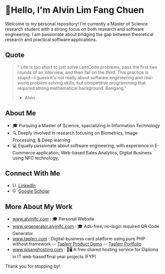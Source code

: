 #  👋Hello, I'm Alvin Lim Fang Chuen

Welcome to my personal repository! I'm currently a Master of Science research student with a strong focus on both research and software engineering. I am passionate about bridging the gap between theoretical research and practical software applications.

## Quote
> " Life is too short to just solve LeetCode problems, pass the first two rounds of an interview, and then fail on the third. This practice is stupid—I guess it's not really about software engineering and real-world problem solving skills, but competitive programming that required strong mathematical background. Bangang."
> - Alvin


## About Me

- 🎓 Pursuing a Master of Science, specializing in Information Technology
- 🔍 Deeply involved in research focusing on Biometrics, Image Processing, & Deep learning
- 💻 Equally passionate about software engineering, with experience in E-Commerce application, Web-based Sales Analytics, Digital Business using NFC technology, 


## Connect With Me

- <img src="https://upload.wikimedia.org/wikipedia/commons/thumb/8/81/LinkedIn_icon.svg/2048px-LinkedIn_icon.svg.png" width="15" height="15" alt="LinkedIn Logo">  [LinkedIn](https://www.linkedin.com/in/alvin-lim-fang-chuen/)
- <img src="https://upload.wikimedia.org/wikipedia/commons/thumb/c/c7/Google_Scholar_logo.svg/2048px-Google_Scholar_logo.svg.png" width="15" height="15" alt="Google Scholar Logo"> [Google Scholar](https://scholar.google.com/citations?user=HPcSi-0AAAAJ&hl=en)

## More About My Work

- <a href="https://www.alvinlfc.com" target="_blank">www.alvinlfc.com</a> : 🎓  Personal Website
- <a href="https://www.qrgenerator.alvinlfc.com" target="_blank">www.qrgenerator.alvinlfc.com</a> : 🎓  Ads-free, no-login required QR Code Generator
- <a href="https://www.taplerr.com" target="_blank">www.taplerr.com</a> : Digital-business card platform using pure PHP without framework
-- <a href="https://www.youtube.com/shorts/x457xs1MIOg?feature=share" target="_blank">Taplerr Product Demo</a>  -- <a href="https://alvinlfc.com/portfolio/taplerr/" target="_blank">Taplerr Portfolio</a>
- <a href="https://www.pisanghosting" target="_blank">www.pisanghosting.com</a> : 🍌🖥️ A free shared hosting service for Diploma in IT web-based final year projects (FYP)

Thank you for stopping by!
